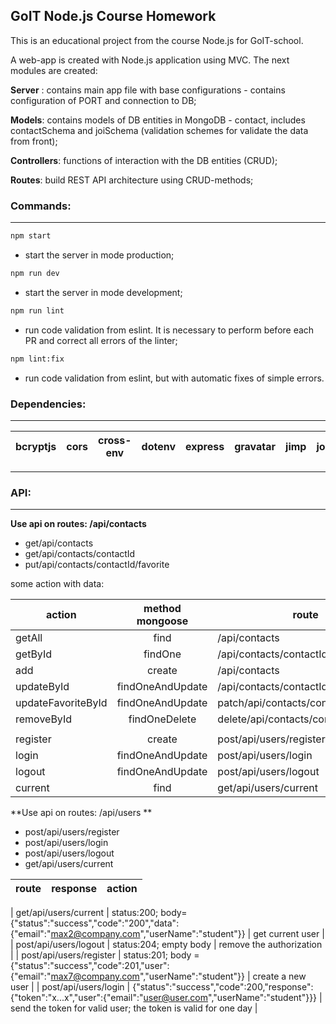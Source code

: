 ## GoIT Node.js Course Homework

This is an educational project from the course Node.js for GoIT-school.

A web-app is created with Node.js application using MVC. The next modules are created:

**Server** : contains main app file with base configurations - contains configuration of PORT and connection to DB;

**Models**: contains models of DB entities in MongoDB - contact, includes contactSchema and joiSchema (validation schemes for validate the data from front);

**Controllers**: functions of interaction with the DB entities (CRUD);

**Routes**: build REST API architecture using CRUD-methods;

### Commands:

---

```bash
npm start
```

- start the server in mode production;

```bash
npm run dev
```

- start the server in mode development;

```bash
npm run lint
```

- run code validation from eslint. It is necessary to perform before each PR and correct all errors of the linter;

```bash
npm lint:fix
```

- run code validation from eslint, but with automatic fixes of simple errors.

### Dependencies:

---

| bcryptjs | cors | cross-env | dotenv | express | gravatar | jimp | joi | jsonwebtoken | mongoose | morgan | multer |
| -------- | ---- | --------- | ------ | ------- | -------- | ---- | --- | ------------ | -------- | ------ | ------ |

---

### API:

---

**Use api on routes: /api/contacts**

- get/api/contacts
- get/api/contacts/contactId
- put/api/contacts/contactId/favorite

some action with data:

| action             | method mongoose  | route                                 |     |
| ------------------ | :--------------: | ------------------------------------- | --: |
| getAll             |       find       | /api/contacts                         |  00 |
| getById            |     findOne      | /api/contacts/contactId               |  01 |
| add                |      create      | /api/contacts                         |  02 |
| updateById         | findOneAndUpdate | /api/contacts/contactId               |  03 |
| updateFavoriteById | findOneAndUpdate | patch/api/contacts/contactId/favorite |  04 |
| removeById         |  findOneDelete   | delete/api/contacts/contactId         |  05 |
|                    |                  |                                       |     |
| register           |      create      | post/api/users/register               |  06 |
| login              | findOneAndUpdate | post/api/users/login                  |  07 |
| logout             | findOneAndUpdate | post/api/users/logout                 |     |
| current            |       find       | get/api/users/current                 |     |

**Use api on routes: /api/users **

- post/api/users/register
- post/api/users/login
- post/api/users/logout
- get/api/users/current

| route | response | action |
| ----- | -------- | ------ |

| get/api/users/current | status:200; body={"status":"success","code":"200","data":{"email":"max2@company.com","userName":"student"}} | get current user |
| post/api/users/logout | status:204; empty body | remove the authorization |
| post/api/users/register | status:201; body = {"status":"success","code":201,"user":{"email":"max7@company.com","userName":"student"}} | create a new user |
| post/api/users/login | {"status":"success","code":200,"response":{"token":"x...x","user":{"email":"user@user.com","userName":"student"}}} | send the token for valid user; the token is valid for one day |
